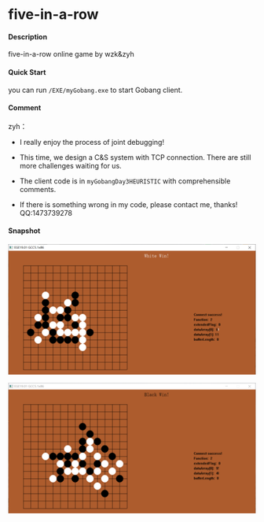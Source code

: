 # five-in-a-row

#### Description
five-in-a-row online game by wzk&zyh

#### Quick Start

you can run `/EXE/myGobang.exe` to start Gobang client.

#### Comment

zyh：

- I really enjoy the process of joint debugging!

- This time, we design a C&S system with TCP connection. There are still more challenges waiting for us.

- The client code is in `myGobangDay3HEURISTIC` with comprehensible comments.

- If there is something wrong in my code, please contact me, thanks! QQ:1473739278

#### Snapshot

![](Snapshot/Snipaste_2020-05-16_10-36-18.png)

![Snipaste_2020-05-16_10-53-15](Snapshot/Snipaste_2020-05-16_10-53-15.png)